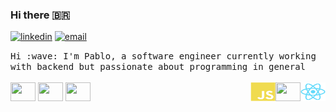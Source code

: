### Hi there 🇧🇷

[![linkedin](https://img.shields.io/badge/linkedin-%230077B5.svg?&style=flat-square&logo=linkedin&logoColor=white)](https://www.linkedin.com/in/pablo-monteiro-santos/)
[![email](https://img.shields.io/badge/gmail-%23D14836.svg?&style=flat-square&logo=gmail&logoColor=white)](mailto:paablomt@gmail.com)

<samp>
Hi :wave: I'm Pablo, a software engineer currently working with backend but passionate about programming in general
</samp>

<div style="display: inline_block"><br>
  <img align="center" height="30" width="40" src="https://cdn.jsdelivr.net/gh/devicons/devicon/icons/java/java-original-wordmark.svg" />
  <img align="center" height="30" width="40" src="https://cdn.jsdelivr.net/gh/devicons/devicon/icons/spring/spring-original.svg" />
  <img align="center" height="30" width="40" src="https://cdn.jsdelivr.net/gh/devicons/devicon/icons/kubernetes/kubernetes-plain-wordmark.svg" />
  

  <img align="right" height="30" width="40" src="https://raw.githubusercontent.com/devicons/devicon/master/icons/react/react-original.svg">
  <img align="right" height="30" width="40" src="https://cdn.jsdelivr.net/gh/devicons/devicon/icons/nodejs/nodejs-plain-wordmark.svg" />
  <img align="right" height="30" width="40" src="https://raw.githubusercontent.com/devicons/devicon/master/icons/javascript/javascript-plain.svg">
 
</div>
